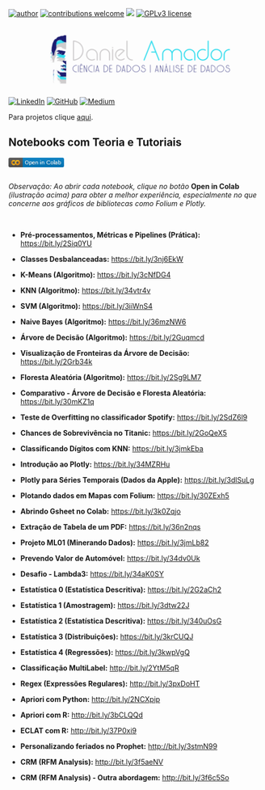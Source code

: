 
[![author](https://img.shields.io/badge/author-daniel-cyan.svg)](https://www.linkedin.com/in/daniel-sousa-amador) [![contributions welcome](https://img.shields.io/badge/contributions-welcome-darkblue.svg?style=flat)](https://github.com/amadords) [![](https://img.shields.io/badge/python-3.6+-cyan.svg)](https://www.python.org/downloads/release/python-365/) [![GPLv3 license](https://img.shields.io/badge/License-GPLv3-white.svg)](http://perso.crans.org/besson/LICENSE.html)

<p align="center">
  <img src="https://github.com/amadords/Portfolio/blob/master/github.png" >
</p>

[![LinkedIn](https://img.shields.io/badge/LinkedIn-DanielSousaAmador-cyan.svg)](https://www.linkedin.com/in/daniel-sousa-amador)
[![GitHub](https://img.shields.io/badge/GitHub-amadords-darkblue.svg)](https://github.com/amadords)
[![Medium](https://img.shields.io/badge/Medium-DanielSousaAmador-white.svg)](https://daniel-s-amador.medium.com/)

Para projetos clique [aqui](https://github.com/amadords).

## Notebooks com Teoria e Tutoriais
<img align="left" alt="colab" width="110px" src="https://raw.githubusercontent.com/amadords/others/master/open%20in%20colab.png" />

<br />
<br />

*Observação: Ao abrir cada notebook, clique no botão* **Open in Colab** *(ilustração acima) para obter a melhor experiência, especialmente no que concerne aos gráficos de bibliotecas como Folium e Plotly.*

<br />

* **Pré-processamentos, Métricas e Pipelines (Prática):** https://bit.ly/2Siq0YU

* **Classes Desbalanceadas:** https://bit.ly/3nj6EkW

* **K-Means (Algoritmo):** https://bit.ly/3cNfDG4

* **KNN (Algoritmo):** https://bit.ly/34vtr4v

* **SVM (Algoritmo):** https://bit.ly/3iiWnS4

* **Naive Bayes (Algoritmo):** https://bit.ly/36mzNW6
  
* **Árvore de Decisão (Algoritmo):** https://bit.ly/2Guqmcd
  
* **Visualização de Fronteiras da Árvore de Decisão:** https://bit.ly/2Grb34k

* **Floresta Aleatória (Algoritmo):** https://bit.ly/2Sg9LM7

* **Comparativo - Árvore de Decisão e Floresta Aleatória:** https://bit.ly/30mKZ1q
  
* **Teste de Overfitting no classificador Spotify:** https://bit.ly/2SdZ6l9
  
* **Chances de Sobrevivência no Titanic:** https://bit.ly/2GoQeX5
  
* **Classificando Dígitos com KNN:** https://bit.ly/3jmkEba
  
* **Introdução ao Plotly:** https://bit.ly/34MZRHu
  
* **Plotly para Séries Temporais (Dados da Apple):** https://bit.ly/3dlSuLg
  
* **Plotando dados em Mapas com Folium:** https://bit.ly/30ZExh5
  
* **Abrindo Gsheet no Colab:** https://bit.ly/3k0Zqjo
  
* **Extração de Tabela de um PDF:** https://bit.ly/36n2nqs
 
* **Projeto ML01 (Minerando Dados):** https://bit.ly/3jmLb82
  
* **Prevendo Valor de Automóvel:** https://bit.ly/34dv0Uk
 
* **Desafio - Lambda3:** https://bit.ly/34aK0SY
  
* **Estatística 0 (Estatística Descritiva):** https://bit.ly/2G2aCh2
  
* **Estatística 1 (Amostragem):** https://bit.ly/3dtw22J
  
* **Estatística 2 (Estatística Descritiva):** https://bit.ly/340uOsG
  
* **Estatística 3 (Distribuições):** https://bit.ly/3krCUQJ
  
* **Estatística 4 (Regressões):** https://bit.ly/3kwpVgQ
  
* **Classificação MultiLabel:** http://bit.ly/2YtM5qR
  
* **Regex (Expressões Regulares):** http://bit.ly/3pxDoHT

* **Apriori com Python:** http://bit.ly/2NCXpip
  
* **Apriori com R:** http://bit.ly/3bCLQQd

* **ECLAT com R:** http://bit.ly/37P0xi9

* **Personalizando feriados no Prophet:** http://bit.ly/3stmN99

* **CRM (RFM Analysis):** http://bit.ly/3f5aeNV

* **CRM (RFM Analysis) - Outra abordagem:** http://bit.ly/3f6c5So
  

 

